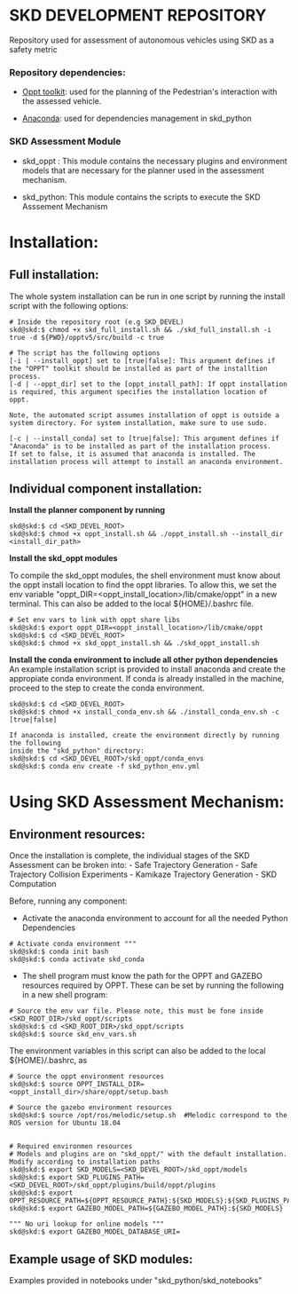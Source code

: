 SKD DEVELOPMENT REPOSITORY
==========================================================================
Repository used for assessment of autonomous vehicles using SKD as a safety metric


### Repository dependencies:
- [Oppt toolkit](https://github.com/RDLLab/oppt): used for the planning of the Pedestrian's interaction with the assessed vehicle.

- [Anaconda](https://docs.anaconda.com/anaconda/install/): used for dependencies management in skd_python


### SKD Assessment Module
- skd_oppt : This module contains the necessary plugins and environment models that are necessary for the
planner used in the assessment mechanism.

- skd_python: This module contains the scripts to execute the SKD Asssement Mechanism

# Installation:

## Full installation:
The whole system installation can be run in one script by running the install script with the following options:
```
# Inside the repository root (e.g SKD_DEVEL)
skd@skd:$ chmod +x skd_full_install.sh && ./skd_full_install.sh -i true -d ${PWD}/opptv5/src/build -c true

# The script has the following options
[-i | --install_oppt] set to [true|false]: This argument defines if the "OPPT" toolkit should be installed as part of the installtion process.
[-d | --oppt_dir] set to the [oppt_install_path]: If oppt installation is required, this argument specifies the installation location of oppt. 

Note, the automated script assumes installation of oppt is outside a system directory. For system installation, make sure to use sudo.

[-c | --install_conda] set to [true|false]: This argument defines if "Anaconda" is to be installed as part of the installation process.
If set to false, it is assumed that anaconda is installed. The installation process will attempt to install an anaconda environment.
```

## Individual component installation:

**Install the planner component by running**
```
skd@skd:$ cd <SKD_DEVEL_ROOT>
skd@skd:$ chmod +x oppt_install.sh && ./oppt_install.sh --install_dir <install_dir_path>
```	

**Install the skd_oppt modules**

To compile the skd_oppt modules, the shell environment must know about the oppt install location to find the oppt libraries.
To allow this, we set the env variable "oppt_DIR=<oppt_install_location>/lib/cmake/oppt" in a new terminal. 
This can also be added to the local ${HOME}/.bashrc file.	
```
# Set env vars to link with oppt share libs
skd@skd:$ export oppt_DIR=<oppt_install_location>/lib/cmake/oppt
skd@skd:$ cd <SKD_DEVEL_ROOT>
skd@skd:$ chmod +x skd_oppt_install.sh && ./skd_oppt_install.sh
```

**Install the conda environment to include all other python dependencies**
An example installation script is provided to install anaconda and create the appropiate conda environment. 
If conda is already installed in the machine, proceed to the step to create the conda environment.
```
skd@skd:$ cd <SKD_DEVEL_ROOT>
skd@skd:$ chmod +x install_conda_env.sh && ./install_conda_env.sh -c [true|false]

If anaconda is installed, create the environment directly by running the following 
inside the "skd_python" directory:
skd@skd:$ cd <SKD_DEVEL_ROOT>/skd_oppt/conda_envs
skd@skd:$ conda env create -f skd_python_env.yml
```

# Using SKD Assessment Mechanism:

## Environment resources:
Once the installation is complete, the individual stages of the SKD Assessment can be broken into:
	- Safe Trajectory Generation
	- Safe Trajectory Collision Experiments
	- Kamikaze Trajectory Generation
	- SKD Computation

Before, running any component:
- Activate the anaconda environment to account for all the needed Python Dependencies

```
# Activate conda environment """
skd@skd:$ conda init bash
skd@skd:$ conda activate skd_conda
```

- The shell program must know the path for the OPPT and GAZEBO resources required by OPPT.
These can be set by running the following in a new shell program:

```
# Source the env var file. Please note, this must be fone inside <SKD_ROOT_DIR>/skd_oppt/scripts
skd@skd:$ cd <SKD_ROOT_DIR>/skd_oppt/scripts
skd@skd:$ source skd_env_vars.sh
```

The environment variables in this script can also be added to the local ${HOME}/.bashrc, as
```
# Source the oppt environment resources
skd@skd:$ source OPPT_INSTALL_DIR=<oppt_install_dir>/share/oppt/setup.bash

# Source the gazebo environment resources
skd@skd:$ source /opt/ros/melodic/setup.sh  #Melodic correspond to the ROS version for Ubuntu 18.04 


# Required environmen resources
# Models and plugins are on "skd_oppt/" with the default installation. Modify according to installation paths
skd@skd:$ export SKD_MODELS=<SKD_DEVEL_ROOT>/skd_oppt/models
skd@skd:$ export SKD_PLUGINS_PATH=<SKD_DEVEL_ROOT>/skd_oppt/plugins/build/oppt/plugins
skd@skd:$ export OPPT_RESOURCE_PATH=${OPPT_RESOURCE_PATH}:${SKD_MODELS}:${SKD_PLUGINS_PATH}
skd@skd:$ export GAZEBO_MODEL_PATH=${GAZEBO_MODEL_PATH}:${SKD_MODELS}

""" No uri lookup for online models """
skd@skd:$ export GAZEBO_MODEL_DATABASE_URI=
```


## Example usage of SKD modules:
Examples provided in notebooks under "skd_python/skd_notebooks"

